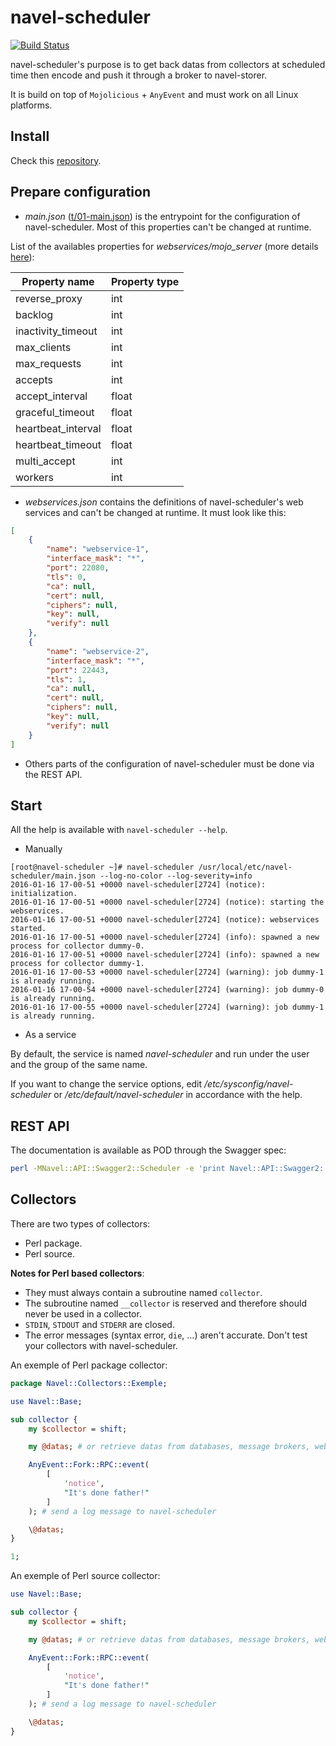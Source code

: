 navel-scheduler
===============

[![Build Status](https://travis-ci.org/Navel-IT/navel-scheduler.svg)](https://travis-ci.org/Navel-IT/navel-scheduler)

navel-scheduler's purpose is to get back datas from collectors at scheduled time then encode and push it through a broker to navel-storer.

It is build on top of `Mojolicious` + `AnyEvent` and must work on all Linux platforms.

Install
-------

Check this [repository](https://github.com/navel-it/navel-installation-scripts).

Prepare configuration
---------------------

- *main.json* ([t/01-main.json](t/01-main.json)) is the entrypoint for the configuration of navel-scheduler. Most of this properties can't be changed at runtime.

List of the availables properties for *webservices/mojo_server* (more details [here](http://mojolicio.us/perldoc/Mojo/Server/Prefork#ATTRIBUTES)):

Property name  | Property type
------------- | -------------
reverse_proxy | int
backlog | int
inactivity_timeout | int
max_clients | int
max_requests | int
accepts | int
accept_interval | float
graceful_timeout | float
heartbeat_interval | float
heartbeat_timeout | float
multi_accept | int
workers | int

- *webservices.json* contains the definitions of navel-scheduler's web services and can't be changed at runtime. It must look like this:

```json
[
    {
        "name": "webservice-1",
        "interface_mask": "*",
        "port": 22080,
        "tls": 0,
        "ca": null,
        "cert": null,
        "ciphers": null,
        "key": null,
        "verify": null
    },
    {
        "name": "webservice-2",
        "interface_mask": "*",
        "port": 22443,
        "tls": 1,
        "ca": null,
        "cert": null,
        "ciphers": null,
        "key": null,
        "verify": null
    }
]
```

- Others parts of the configuration of navel-scheduler must be done via the REST API.

Start
-----

All the help is available with `navel-scheduler --help`.

- Manually

```
[root@navel-scheduler ~]# navel-scheduler /usr/local/etc/navel-scheduler/main.json --log-no-color --log-severity=info
2016-01-16 17-00-51 +0000 navel-scheduler[2724] (notice): initialization.
2016-01-16 17-00-51 +0000 navel-scheduler[2724] (notice): starting the webservices.
2016-01-16 17-00-51 +0000 navel-scheduler[2724] (notice): webservices started.
2016-01-16 17-00-51 +0000 navel-scheduler[2724] (info): spawned a new process for collector dummy-0.
2016-01-16 17-00-51 +0000 navel-scheduler[2724] (info): spawned a new process for collector dummy-1.
2016-01-16 17-00-53 +0000 navel-scheduler[2724] (warning): job dummy-1 is already running.
2016-01-16 17-00-54 +0000 navel-scheduler[2724] (warning): job dummy-0 is already running.
2016-01-16 17-00-55 +0000 navel-scheduler[2724] (warning): job dummy-1 is already running.
```

- As a service

By default, the service is named *navel-scheduler* and run under the user and the group of the same name.

If you want to change the service options, edit */etc/sysconfig/navel-scheduler* or */etc/default/navel-scheduler* in accordance with the help.

REST API
--------

The documentation is available as POD through the Swagger spec:

```bash
perl -MNavel::API::Swagger2::Scheduler -e 'print Navel::API::Swagger2::Scheduler->new()->pod()->to_string();' | pod2man | nroff -man | less
```

Collectors
----------

There are two types of collectors:

- Perl package.
- Perl source.

**Notes for Perl based collectors**:

- They must always contain a subroutine named `collector`.
- The subroutine named `__collector` is reserved and therefore should never be used in a collector.
- `STDIN`, `STDOUT` and `STDERR` are closed.
- The error messages (syntax error, `die`, ...) aren't accurate. Don't test your collectors with navel-scheduler.

An exemple of Perl package collector:

```perl
package Navel::Collectors::Exemple;

use Navel::Base;

sub collector {
    my $collector = shift;

    my @datas; # or retrieve datas from databases, message brokers, web services, ....

    AnyEvent::Fork::RPC::event(
        [
            'notice',
            "It's done father!"
        ]
    ); # send a log message to navel-scheduler

    \@datas;
}

1;
```

An exemple of Perl source collector:

```perl
use Navel::Base;

sub collector {
    my $collector = shift;

    my @datas; # or retrieve datas from databases, message brokers, web services, ....

    AnyEvent::Fork::RPC::event(
        [
            'notice',
            "It's done father!"
        ]
    ); # send a log message to navel-scheduler

    \@datas;
}
```

